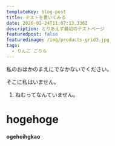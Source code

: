 ```yaml
---
templateKey: blog-post
title: テストを書いてみる
date: 2020-02-24T11:07:13.336Z
description: とりあえず最初のテストページ
featuredpost: false
featuredimage: /img/products-grid3.jpg
tags:
  - りんご ごりら
---
```

私のおはかのまえにでなかないでください。

そこに私はいません。

1. ねむってなんていません。


# hogehoge


#### ogehoihgkao
